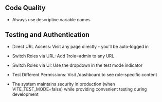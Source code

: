 ## Code Quality

- Always use descriptive variable names

## Testing and Authentication

- Direct URL Access: Visit any page directly - you'll be auto-logged in
- Switch Roles via URL: Add ?role=admin to any URL
- Switch Roles via UI: Use the dropdown in the test mode indicator
- Test Different Permissions: Visit /dashboard to see role-specific content

- The system maintains security in production (when VITE_TEST_MODE=false) while providing convenient testing during development